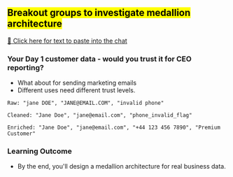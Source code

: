 ## <mark>Breakout groups to investigate medallion architecture</mark>

<a href="http://192.168.1.227:3000/s/de5m3-medallion" target="_blank">📒 Click here for text to paste into the chat</a>

### Your Day 1 customer data - would you trust it for CEO reporting?

- What about for sending marketing emails
- Different uses need different trust levels.

`Raw: "jane DOE", "JANE@EMAIL.COM", "invalid phone"`

`Cleaned: "Jane Doe", "jane@email.com", "phone_invalid_flag"`

`Enriched: "Jane Doe", "jane@email.com", "+44 123 456 7890", "Premium Customer"`

### Learning Outcome

- By the end, you'll design a medallion architecture for real business data.
